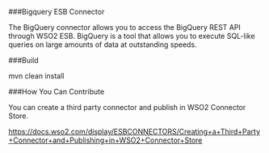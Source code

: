 ###Bigquery ESB Connector

The BigQuery connector allows you to access the BigQuery REST API through WSO2 ESB. BigQuery is a tool that allows you to execute SQL-like queries on large amounts of data at outstanding speeds.

###Build

mvn clean install

###How You Can Contribute

You can create a third party connector and publish in WSO2 Connector Store.

https://docs.wso2.com/display/ESBCONNECTORS/Creating+a+Third+Party+Connector+and+Publishing+in+WSO2+Connector+Store